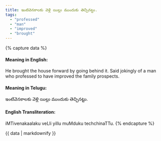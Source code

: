 ```yaml
---
title: ఇంటివెనకాలకు వెళ్లి యిల్లు ముందుకు తెచ్చినట్టు.
tags:
  - "professed"
  - "man"
  - "improved"
  - "brought"
---
```


{% capture data %}
#### Meaning in English:
He brought the house forward by going behind it.
Said jokingly of a man who professed to have improved the family prospects.

#### Meaning in Telugu:
ఇంటివెనకాలకు వెళ్లి యిల్లు ముందుకు తెచ్చినట్టు.

#### English Transliteration:
iMTivenakaalaku veLli yillu muMduku techchinaTTu.
{% endcapture %}

{{ data | markdownify }}

